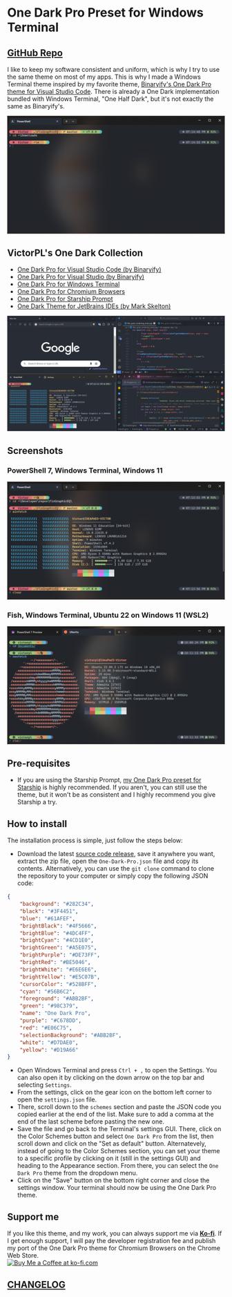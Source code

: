 # One Dark Pro Preset for Windows Terminal

## [GitHub Repo](https://github.com/VictorPLopes/OneDark-Pro-Windows-Terminal)

I like to keep my software consistent and uniform, which is why I try to use the same theme on most of my apps. This is why I made a Windows Terminal theme inspired by my favorite theme, [Binaryify's One Dark Pro theme for Visual Studio Code](https://github.com/Binaryify/OneDark-Pro). There is already a One Dark implementation bundled with Windows Terminal, "One Half Dark", but it's not exactly the same as Binaryify's.

![Windows Terminal](./screenshots/one-dark-pro.png)

## VictorPL's One Dark Collection

- [One Dark Pro for Visual Studio Code (by Binaryify)](https://github.com/Binaryify/OneDark-Pro)
- [One Dark Pro for Visual Studio (by Binaryify)](https://marketplace.visualstudio.com/items?itemName=zhuangtongfa.onedarkpro)
- [One Dark Pro for Windows Terminal](https://github.com/VictorPLopes/OneDark-Pro-Windows-Terminal)
- [One Dark Pro for Chromium Browsers](https://github.com/VictorPLopes/OneDark-Pro-Chromium)
- [One Dark Pro for Starship Prompt](https://github.com/VictorPLopes/OneDark-Pro-Starship)
- [One Dark Theme for JetBrains IDEs (by Mark Skelton)](https://plugins.jetbrains.com/plugin/11938-one-dark-theme)

![One Dark Pro Collection](./screenshots/one-dark-pro-collection.png)

## Screenshots

### PowerShell 7, Windows Terminal, Windows 11

![Windows](./screenshots/one-dark-pro-windows.png)

### Fish, Windows Terminal, Ubuntu 22 on Windows 11 (WSL2)

![WSL](./screenshots/one-dark-pro-ubuntu.png)

## Pre-requisites

- If you are using the Starship Prompt, [my One Dark Pro preset for Starship](https://github.com/VictorPLopes/OneDark-Pro-Starship) is highly recommended. If you aren't, you can still use the theme, but it won't be as consistent and I highly recommend you give Starship a try.

## How to install

The installation process is simple, just follow the steps below:

- Download the latest [source code release](github.com/VictorPLopes/OneDark-Pro-Windows-Terminal/releases), save it anywhere you want, extract the zip file, open the `One-Dark-Pro.json` file and copy its contents. Alternatively, you can use the `git clone` command to clone the repository to your computer or simply copy the following JSON code:

```json
{
    "background": "#282C34",
    "black": "#3F4451",
    "blue": "#61AFEF",
    "brightBlack": "#4F5666",
    "brightBlue": "#4DC4FF",
    "brightCyan": "#4CD1E0",
    "brightGreen": "#A5E075",
    "brightPurple": "#DE73FF",
    "brightRed": "#BE5046",
    "brightWhite": "#E6E6E6",
    "brightYellow": "#E5C07B",
    "cursorColor": "#528BFF",
    "cyan": "#56B6C2",
    "foreground": "#ABB2BF",
    "green": "#98C379",
    "name": "One Dark Pro",
    "purple": "#C678DD",
    "red": "#E06C75",
    "selectionBackground": "#ABB2BF",
    "white": "#D7DAE0",
    "yellow": "#D19A66"
}
```

- Open Windows Terminal and press `Ctrl + ,` to open the Settings. You can also open it by clicking on the down arrow on the top bar and selecting `Settings`.
- From the settings, click on the gear icon on the bottom left corner to open the `settings.json` file.
- There, scroll down to the `schemes` section and paste the JSON code you copied earlier at the end of the list. Make sure to add a comma at the end of the last scheme before pasting the new one.
- Save the file and go back to the Terminal's settings GUI. There, click on the Color Schemes button and select `One Dark Pro` from the list, then scroll down and click on the "Set as default" button. Alternatevely, instead of going to the Color Schemes section, you can set your theme to a specific profile by clicking on it (still in the settings GUI) and heading to the Appearance section. From there, you can select the `One Dark Pro` theme from the dropdown menu.
- Click on the "Save" button on the bottom right corner and close the settings window. Your terminal should now be using the One Dark Pro theme.

## Support me

If you like this theme, and my work, you can always support me via **[Ko-fi](https://ko-fi.com/victorplopes)**. If I get enough support, I will pay the developer registration fee and publish my port of the One Dark Pro theme for Chromium Browsers on the Chrome Web Store.
</br>
<a href='https://ko-fi.com/S6S7DTZCA' target='_blank'><img height='36' style='border:0px;height:36px;' src='https://storage.ko-fi.com/cdn/kofi2.png?v=3' border='0' alt='Buy Me a Coffee at ko-fi.com' /></a>

## [CHANGELOG](./CHANGELOG.md)

